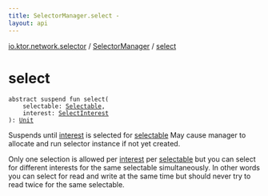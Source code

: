 ```yaml
---
title: SelectorManager.select - 
layout: api
---
```


<div class='api-docs-breadcrumbs'><a href="../index.html">io.ktor.network.selector</a> / <a href="index.html">SelectorManager</a> / <a href="./select.html">select</a></div>

# select

<div class="signature"><code><span class="keyword">abstract</span> <span class="keyword">suspend</span> <span class="keyword">fun </span><span class="identifier">select</span><span class="symbol">(</span><br/>&nbsp;&nbsp;&nbsp;&nbsp;<span class="parameterName" id="io.ktor.network.selector.SelectorManager$select(io.ktor.network.selector.Selectable, io.ktor.network.selector.SelectInterest)/selectable">selectable</span><span class="symbol">:</span>&nbsp;<a href="../-selectable/index.html"><span class="identifier">Selectable</span></a><span class="symbol">, </span><br/>&nbsp;&nbsp;&nbsp;&nbsp;<span class="parameterName" id="io.ktor.network.selector.SelectorManager$select(io.ktor.network.selector.Selectable, io.ktor.network.selector.SelectInterest)/interest">interest</span><span class="symbol">:</span>&nbsp;<a href="../-select-interest/index.html"><span class="identifier">SelectInterest</span></a><br/><span class="symbol">)</span><span class="symbol">: </span><a href="https://kotlinlang.org/api/latest/jvm/stdlib/kotlin/-unit/index.html"><span class="identifier">Unit</span></a></code></div>

Suspends until <a href="select.html#io.ktor.network.selector.SelectorManager$select(io.ktor.network.selector.Selectable, io.ktor.network.selector.SelectInterest)/interest">interest</a> is selected for <a href="select.html#io.ktor.network.selector.SelectorManager$select(io.ktor.network.selector.Selectable, io.ktor.network.selector.SelectInterest)/selectable">selectable</a>
May cause manager to allocate and run selector instance if not yet created.

Only one selection is allowed per <a href="select.html#io.ktor.network.selector.SelectorManager$select(io.ktor.network.selector.Selectable, io.ktor.network.selector.SelectInterest)/interest">interest</a> per <a href="select.html#io.ktor.network.selector.SelectorManager$select(io.ktor.network.selector.Selectable, io.ktor.network.selector.SelectInterest)/selectable">selectable</a> but you can
select for different interests for the same selectable simultaneously.
In other words you can select for read and write at the same time but should never
try to read twice for the same selectable.

